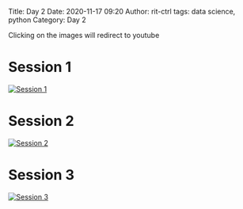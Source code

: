 Title: Day 2
Date: 2020-11-17 09:20
Author: rit-ctrl
tags: data science, python
Category: Day 2

Clicking on the images will redirect to youtube
# Session 1
[![Session 1](http://img.youtube.com/vi/XQdYSPry26E/0.jpg)](http://www.youtube.com/watch?v=XQdYSPry26E "Session 1")

# Session 2
[![Session 2](http://img.youtube.com/vi/cO7Li468gKs/0.jpg)](http://www.youtube.com/watch?v=cO7Li468gKs "Session 2")

# Session 3
[![Session 3](http://img.youtube.com/vi/uk8uuFLGDn4/0.jpg)](http://www.youtube.com/watch?v=uk8uuFLGDn4 "Session 3")